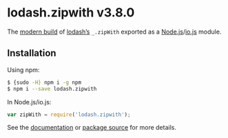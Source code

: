 # lodash.zipwith v3.8.0

The [modern build](https://github.com/lodash/lodash/wiki/Build-Differences) of [lodash’s](https://lodash.com/) `_.zipWith` exported as a [Node.js](http://nodejs.org/)/[io.js](https://iojs.org/) module.

## Installation

Using npm:

```bash
$ {sudo -H} npm i -g npm
$ npm i --save lodash.zipwith
```

In Node.js/io.js:

```js
var zipWith = require('lodash.zipwith');
```

See the [documentation](https://lodash.com/docs#zipWith) or [package source](https://github.com/lodash/lodash/blob/3.8.0-npm-packages/lodash.zipwith) for more details.
